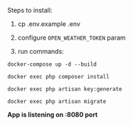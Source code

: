 Steps to install:

1) cp .env.example .env

2) configure `OPEN_WEATHER_TOKEN` param

3) run commands:

`docker-compose up -d --build`

`docker exec php composer install`

`docker exec php artisan key:generate`

`docker exec php artisan migrate`

**App is listening on :8080 port**
